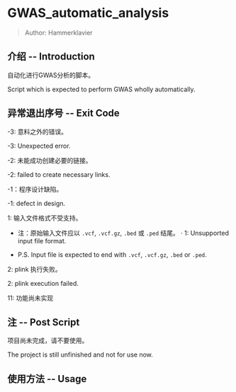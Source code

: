 # GWAS_automatic_analysis

> Author: Hammerklavier

## 介绍  --  Introduction

自动化进行GWAS分析的脚本。

Script which is expected to perform GWAS wholly automatically.

## 异常退出序号  --  Exit Code

-3: 意料之外的错误。

-3: Unexpected error.

-2: 未能成功创建必要的链接。

-2: failed to create necessary links.

-1：程序设计缺陷。

-1: defect in design.

1: 输入文件格式不受支持。

- 注：原始输入文件应以 `.vcf`, `.vcf.gz`, `.bed` 或 `.ped` 结尾。
·
1: Unsupported input file format.

- P.S. Input file is expected to end with `.vcf`, `.vcf.gz`, `.bed` or `.ped`.

2: plink 执行失败。

2: plink execution failed.

11: 功能尚未实现

## 注  --  Post Script

项目尚未完成，请不要使用。

The project is still unfinished and not for use now.

## 使用方法  --  Usage
